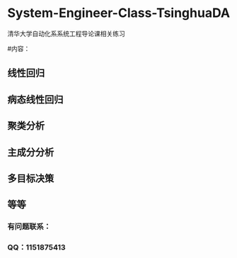 # System-Engineer-Class-TsinghuaDA
清华大学自动化系系统工程导论课相关练习

#内容：
## 线性回归
## 病态线性回归
## 聚类分析
## 主成分分析
## 多目标决策
## 等等
### 有问题联系：
### QQ：1151875413
